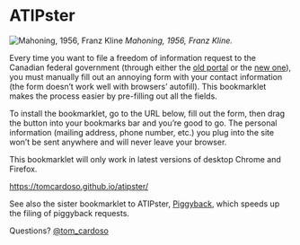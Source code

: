 # ATIPster

![Mahoning, 1956, Franz Kline](https://whitneymedia.org/assets/image/688331/large_57_10_klinef_resized.jpg)
_Mahoning, 1956, Franz Kline._

Every time you want to file a freedom of information request to the Canadian federal government (through either the [old portal](https://atip-aiprp.apps.gc.ca/atip/welcome.do?lang=en) or the [new one](https://atip-aiprp.tbs-sct.gc.ca/en/Home/Welcome)), you must manually fill out an annoying form with your contact information (the form doesn’t work well with browsers’ autofill). This bookmarklet makes the process easier by pre-filling out all the fields.

To install the bookmarklet, go to the URL below, fill out the form, then drag the button into your bookmarks bar and you’re good to go. The personal information (mailing address, phone number, etc.) you plug into the site won’t be sent anywhere and will never leave your browser.

This bookmarklet will only work in latest versions of desktop Chrome and Firefox.

https://tomcardoso.github.io/atipster/

See also the sister bookmarklet to ATIPster, [Piggyback](https://tomcardoso.github.io/piggyback/), which speeds up the filing of piggyback requests.

Questions? [@tom_cardoso](http://twitter.com/tom_cardoso)
